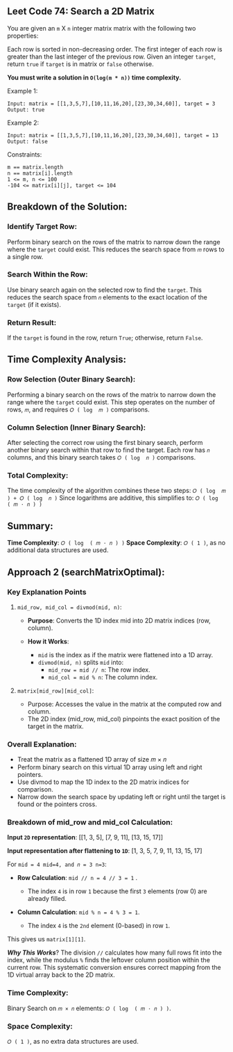 ## Leet Code 74: Search a 2D Matrix

You are given an `m` X `n` integer matrix matrix with the following two properties:

Each row is sorted in non-decreasing order.
The first integer of each row is greater than the last integer of the previous row.
Given an integer `target`, return `true` if `target` is in matrix or `false` otherwise.

**You must write a solution in `O(log(m * n))` time complexity.**

Example 1:

```plaintext
Input: matrix = [[1,3,5,7],[10,11,16,20],[23,30,34,60]], target = 3
Output: true
```

Example 2:
```plaintext
Input: matrix = [[1,3,5,7],[10,11,16,20],[23,30,34,60]], target = 13
Output: false
```


Constraints:

```plaintext
m == matrix.length
n == matrix[i].length
1 <= m, n <= 100
-104 <= matrix[i][j], target <= 104
```

## Breakdown of the Solution:
### Identify Target Row:

Perform binary search on the rows of the matrix to narrow down the range where the `target` could exist.
This reduces the search space from `𝑚` rows to a single row.

### Search Within the Row:

Use binary search again on the selected row to find the `target`.
This reduces the search space from `𝑛` elements to the exact location of the `target` (if it exists).

### Return Result:

If the `target` is found in the row, return `True`; otherwise, return `False`.

## Time Complexity Analysis:
### Row Selection (Outer Binary Search):

Performing a binary search on the rows of the matrix to narrow down the range where the `target` could exist.
This step operates on the number of rows, `𝑚`, and requires `𝑂 ( log ⁡ 𝑚 )` comparisons.

### Column Selection (Inner Binary Search):

After selecting the correct row using the first binary search, perform another binary search within that row to find the target.
Each row has `𝑛` columns, and this binary search takes `𝑂 ( log ⁡ 𝑛 )` comparisons.

### Total Complexity:
The time complexity of the algorithm combines these two steps: `𝑂 ( log ⁡ 𝑚 ) + 𝑂 ( log ⁡ 𝑛 )` 
Since logarithms are additive, this simplifies to: `𝑂 ( log ⁡ ( 𝑚 ⋅ 𝑛 ) )`

## Summary:
**Time Complexity**: `𝑂 ( log ⁡ ( 𝑚 ⋅ 𝑛 ) )` 
**Space Complexity**: `𝑂 ( 1 )`, as no additional data structures are used.


## Approach 2 (searchMatrixOptimal):
### Key Explanation Points
1. `mid_row, mid_col = divmod(mid, n)`:

   - **Purpose**: Converts the 1D index mid into 2D matrix indices (row, column).

   - **How it Works**:
      - `mid` is the index as if the matrix were flattened into a 1D array.
      - `divmod(mid, n)` splits `mid` into:
         - `mid_row = mid // n`: The row index.
         - `mid_col = mid % n`: The column index.

2. `matrix[mid_row][mid_col]`:

   - Purpose: Accesses the value in the matrix at the computed row and column.
   - The 2D index (mid_row, mid_col) pinpoints the exact position of the target in the matrix.

### Overall Explanation:

- Treat the matrix as a flattened 1D array of size 𝑚 × 𝑛
- Perform binary search on this virtual 1D array using left and right pointers.
- Use divmod to map the 1D index to the 2D matrix indices for comparison.
- Narrow down the search space by updating left or right until the target is found or the pointers cross.

### Breakdown of mid_row and mid_col Calculation:
**Input `2D` representation**:
[[1, 3, 5], [7, 9, 11], [13, 15, 17]]

**Input representation after flattening to `1D`**:
[1, 3, 5, 7, 9, 11, 13, 15, 17]

For `mid = 4 mid=4, and 𝑛 = 3 n=3`:

- **Row Calculation**: `mid // n = 4 // 3 = 1` .
   - The index `4` is in row `1` because the first `3` elements (row 0) are already filled.

- **Column Calculation**: `mid % n = 4 % 3 = 1`.
   - The index `4` is the `2nd` element (0-based) in row `1`.

This gives us `matrix[1][1]`.

***Why This Works***?
The division `//` calculates how many full rows fit into the index, while the modulus `%` finds the leftover column position within the current row. This systematic conversion ensures correct mapping from the 1D virtual array back to the 2D matrix.

### Time Complexity:

Binary Search on `𝑚 × 𝑛` elements: `𝑂 ( log ⁡ ( 𝑚 ⋅ 𝑛 ) )`.

### Space Complexity:

`𝑂 ( 1 )`, as no extra data structures are used.